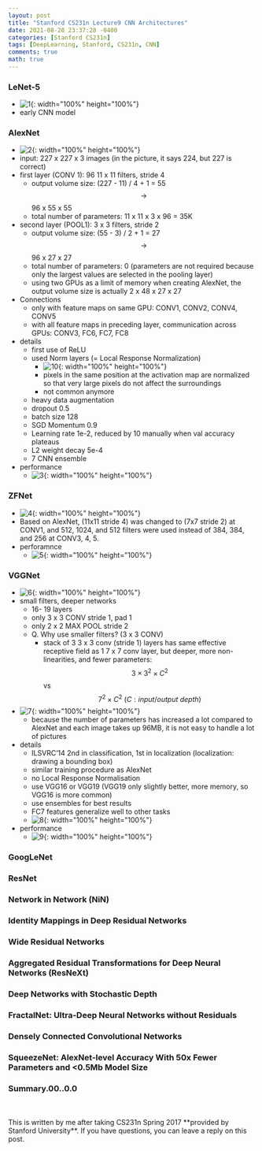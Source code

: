 ```yaml
---
layout: post
title: "Stanford CS231n Lecture9 CNN Architectures"
date: 2021-08-28 23:37:28 -0400
categories: [Stanford CS231n]
tags: [DeepLearning, Stanford, CS231n, CNN]
comments: true
math: true
---
```


### LeNet-5
- ![1](/images/cs231n/lec9/1.png){: width="100%" height="100%"}
- early CNN model

### AlexNet
- ![2](/images/cs231n/lec9/2.png){: width="100%" height="100%"}
- input: 227 x 227 x 3 images (in the picture, it says 224, but 227 is correct)
- first layer (CONV 1): 96 11 x 11 filters, stride 4
    - output volume size: (227 - 11) / 4 + 1 = 55 $$\rightarrow$$ 96 x 55 x 55
    - total number of parameters: 11 x 11 x 3 x 96 = 35K
- second layer (POOL1): 3 x 3 filters, stride 2
    - output volume size: (55 - 3) / 2 + 1 = 27 $$\rightarrow$$ 96 x 27 x 27
    - total number of parameters: 0 (parameters are not required because only the largest values are selected in the pooling layer)
    - using two GPUs as a limit of memory when creating AlexNet, the output volume size is actually 2 x 48 x 27 x 27
- Connections 
    - only with feature maps on same GPU: CONV1, CONV2, CONV4, CONV5
    - with all feature maps in preceding layer, communication across GPUs: CONV3, FC6, FC7, FC8
- details
    - first use of ReLU
    - used Norm layers (= Local Response Normalization)
        - ![10](/images/cs231n/lec9/10.png){: width="100%" height="100%"}
        - pixels in the same position at the activation map are normalized so that very large pixels do not affect the surroundings
        - not common anymore 
    - heavy data augmentation
    - dropout 0.5
    - batch size 128
    - SGD Momentum 0.9
    - Learning rate 1e-2, reduced by 10 manually when val accuracy plateaus
    - L2 weight decay 5e-4
    - 7 CNN ensemble
- performance
    - ![3](/images/cs231n/lec9/3.png){: width="100%" height="100%"} 

### ZFNet
- ![4](/images/cs231n/lec9/4.png){: width="100%" height="100%"}
- Based on AlexNet, (11x11 stride 4) was changed to (7x7 stride 2) at CONV1, and 512, 1024, and 512 filters were used instead of 384, 384, and 256 at CONV3, 4, 5.
- perforamnce
    - ![5](/images/cs231n/lec9/5.png){: width="100%" height="100%"}  

### VGGNet
- ![6](/images/cs231n/lec9/6.png){: width="100%" height="100%"}  
- small filters, deeper networks
    - 16- 19 layers
    - only 3 x 3 CONV stride 1, pad 1
    - only 2 x 2 MAX POOL stride 2
    - Q. Why use smaller filters? (3 x 3 CONV)
        - stack of 3 3 x 3 conv (stride 1) layers has same effective receptive field as 1 7 x 7 conv layer, but deeper, more non-linearities, and fewer parameters: $$3 \times 3^2 \times C^2$$ vs $$7^2 \times C^2 \ (C: input/output \ depth)$$
- ![7](/images/cs231n/lec9/7.png){: width="100%" height="100%"}
    - because the number of parameters has increased a lot compared to AlexNet and each image takes up 96MB, it is not easy to handle a lot of pictures
- details
    - ILSVRC’14 2nd in classification, 1st in localization (localization: drawing a bounding box)
    - similar training procedure as AlexNet
    - no Local Response Normalisation
    - use VGG16 or VGG19 (VGG19 only slightly better, more memory, so VGG16 is more common)
    - use ensembles for best results
    - FC7 features generalize well to other tasks
    - ![8](/images/cs231n/lec9/8.png){: width="100%" height="100%"}
- performance
    - ![9](/images/cs231n/lec9/9.png){: width="100%" height="100%"}

### GoogLeNet
### ResNet
### Network in Network (NiN)
### Identity Mappings in Deep Residual Networks
### Wide Residual Networks
### Aggregated Residual Transformations for Deep Neural Networks (ResNeXt)
### Deep Networks with Stochastic Depth
### FractalNet: Ultra-Deep Neural Networks without Residuals
### Densely Connected Convolutional Networks
### SqueezeNet: AlexNet-level Accuracy With 50x Fewer Parameters and <0.5Mb Model Size
### Summary.00..0.0

<br/>
<br/>
This is written by me after taking CS231n Spring 2017 **provided by Stanford University**.
If you have questions, you can leave a reply on this post.